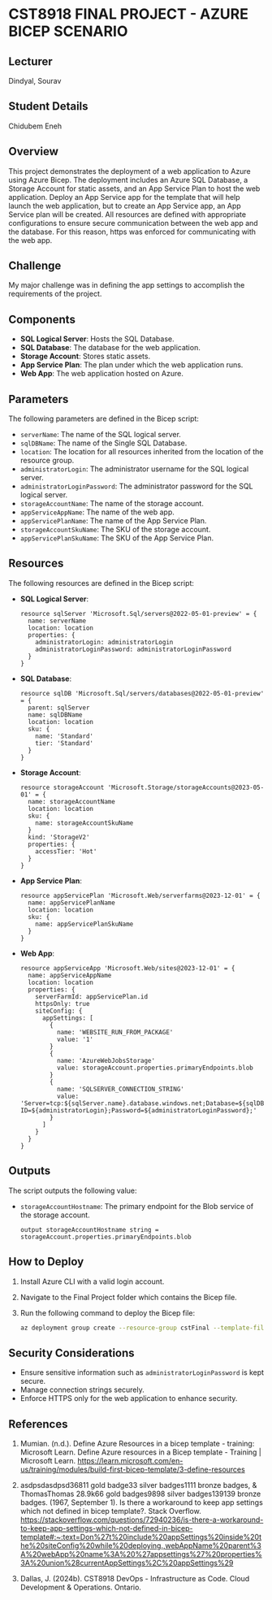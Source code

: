 # CST8918 FINAL PROJECT - AZURE BICEP SCENARIO

## Lecturer

Dindyal, Sourav

## Student Details

Chidubem Eneh

## Overview

This project demonstrates the deployment of a web application to Azure using Azure Bicep. The deployment includes an Azure SQL Database, a Storage Account for static assets, and an App Service Plan to host the web application. Deploy an App Service app for the template that will help launch the web application, but to create an App Service app, an App Service plan will be created. All resources are defined with appropriate configurations to ensure secure communication between the web app and the database. For this reason, https was enforced for communicating with the web app. 

## Challenge

My major challenge was in defining the app settings to accomplish  the requirements of the project.

## Components

- **SQL Logical Server**: Hosts the SQL Database.
- **SQL Database**: The database for the web application.
- **Storage Account**: Stores static assets.
- **App Service Plan**: The plan under which the web application runs.
- **Web App**: The web application hosted on Azure.

## Parameters

The following parameters are defined in the Bicep script:

- `serverName`: The name of the SQL logical server.
- `sqlDBName`: The name of the Single SQL Database.
- `location`: The location for all resources inherited from the location of the resource group.
- `administratorLogin`: The administrator username for the SQL logical server.
- `administratorLoginPassword`: The administrator password for the SQL logical server.
- `storageAccountName`: The name of the storage account.
- `appServiceAppName`: The name of the web app.
- `appServicePlanName`: The name of the App Service Plan.
- `storageAccountSkuName`: The SKU of the storage account.
- `appServicePlanSkuName`: The SKU of the App Service Plan.

## Resources

The following resources are defined in the Bicep script:

- **SQL Logical Server**:
    ```bicep
    resource sqlServer 'Microsoft.Sql/servers@2022-05-01-preview' = {
      name: serverName
      location: location
      properties: {
        administratorLogin: administratorLogin
        administratorLoginPassword: administratorLoginPassword
      }
    }
    ```

- **SQL Database**:
    ```bicep
    resource sqlDB 'Microsoft.Sql/servers/databases@2022-05-01-preview' = {
      parent: sqlServer
      name: sqlDBName
      location: location
      sku: {
        name: 'Standard'
        tier: 'Standard'
      }
    }
    ```

- **Storage Account**:
    ```bicep
    resource storageAccount 'Microsoft.Storage/storageAccounts@2023-05-01' = {
      name: storageAccountName
      location: location
      sku: {
        name: storageAccountSkuName
      }
      kind: 'StorageV2'
      properties: {
        accessTier: 'Hot'
      }
    }
    ```

- **App Service Plan**:
    ```bicep
    resource appServicePlan 'Microsoft.Web/serverfarms@2023-12-01' = {
      name: appServicePlanName
      location: location
      sku: {
        name: appServicePlanSkuName
      }
    }
    ```

- **Web App**:
    ```bicep
    resource appServiceApp 'Microsoft.Web/sites@2023-12-01' = {
      name: appServiceAppName
      location: location
      properties: {
        serverFarmId: appServicePlan.id
        httpsOnly: true
        siteConfig: {
          appSettings: [
            {
              name: 'WEBSITE_RUN_FROM_PACKAGE'
              value: '1'
            }
            {
              name: 'AzureWebJobsStorage'
              value: storageAccount.properties.primaryEndpoints.blob
            }
            {
              name: 'SQLSERVER_CONNECTION_STRING'
              value: 'Server=tcp:${sqlServer.name}.database.windows.net;Database=${sqlDB.name};User ID=${administratorLogin};Password=${administratorLoginPassword};'
            }
          ]
        }
      }
    }
    ```

## Outputs

The script outputs the following value:

- `storageAccountHostname`: The primary endpoint for the Blob service of the storage account.
    ```bicep
    output storageAccountHostname string = storageAccount.properties.primaryEndpoints.blob
    ```

## How to Deploy

1. Install Azure CLI with a valid login account.
2. Navigate to the Final Project folder which contains the Bicep file.
3. Run the following command to deploy the Bicep file:

    ```sh
    az deployment group create --resource-group cstFinal --template-file main.bicep
    ```

## Security Considerations

- Ensure sensitive information such as `administratorLoginPassword` is kept secure.
- Manage connection strings securely.
- Enforce HTTPS only for the web application to enhance security.

## References

1. Mumian. (n.d.). Define Azure Resources in a bicep template - training: Microsoft Learn. Define Azure resources in a Bicep template - Training | Microsoft Learn. https://learn.microsoft.com/en-us/training/modules/build-first-bicep-template/3-define-resources 

2. asdpsdasdpsd36811 gold badge33 silver badges1111 bronze badges, & ThomasThomas                      28.9k66 gold badges9898 silver badges139139 bronze badges. (1967, September 1). Is there a workaround to keep app settings which not defined in bicep template?. Stack Overflow. https://stackoverflow.com/questions/72940236/is-there-a-workaround-to-keep-app-settings-which-not-defined-in-bicep-template#:~:text=Don%27t%20include%20appSettings%20inside%20the%20siteConfig%20while%20deploying.,webAppName%20parent%3A%20webApp%20name%3A%20%27appsettings%27%20properties%3A%20union%28currentAppSettings%2C%20appSettings%29 

3. Dallas, J. (2024b). CST8918 DevOps - Infrastructure as Code. Cloud Development & Operations. Ontario.
